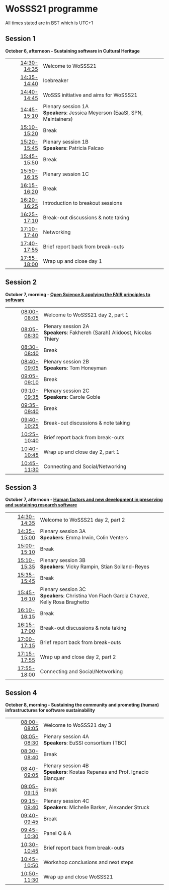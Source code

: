 # WoSSS21 programme
All times stated are in BST which is UTC+1
## Session 1
**October 6, afternoon - Sustaining software in Cultural Heritage**

|   |   |
|--:|---|
| [14:30-14:35](https://arewemeetingyet.com/London/2021-10-06/14:30)| Welcome to WoSSS21 |
| [14:35-14:40](https://arewemeetingyet.com/London/2021-10-06/14:35)| Icebreaker |
| [14:40-14:45](https://arewemeetingyet.com/London/2021-10-06/14:40)| WoSSS initiative and aims for WoSSS21  |
| [14:45-15:10](https://arewemeetingyet.com/London/2021-10-06/14:45)| Plenary session 1A<br> **Speakers**: Jessica Meyerson (EaaSI, SPN, Maintainers) |
| [15:10-15:20](https://arewemeetingyet.com/London/2021-10-06/15:10)| Break |
| [15:20-15:45](https://arewemeetingyet.com/London/2021-10-06/15:20)| Plenary session 1B<br> **Speakers**: Patricia Falcao |
| [15:45-15:50](https://arewemeetingyet.com/London/2021-10-06/15:45)| Break  |
| [15:50-16:15](https://arewemeetingyet.com/London/2021-10-06/15:50)| Plenary session 1C |
| [16:15-16:20](https://arewemeetingyet.com/London/2021-10-06/16:15)| Break  |
| [16:20-16:25](https://arewemeetingyet.com/London/2021-10-06/16:20)| Introduction to breakout sessions  |
| [16:25-17:10](https://arewemeetingyet.com/London/2021-10-06/16:25)| Break-out discussions & note taking |
| [17:10-17:40](https://arewemeetingyet.com/London/2021-10-06/17:10)| Networking |
| [17:40-17:55](https://arewemeetingyet.com/London/2021-10-06/17:40)| Brief report back from break-outs |
| [17:55-18:00](https://arewemeetingyet.com/London/2021-10-06/17:55)| Wrap up and close day 1 |

## Session 2
**October 7, morning - [Open Science & applying the FAIR principles to software](/wosss21/abstracts#session-2)**

|   |   |
|--:|---|
| [08:00-08:05](https://arewemeetingyet.com/London/2021-10-06/08:00)| Welcome to WoSSS21 day 2, part 1 |
| [08:05-08:30](https://arewemeetingyet.com/London/2021-10-06/08:05)| Plenary session 2A<br> **Speakers**: Fakhereh (Sarah) Alidoost, Nicolas Thiery |
| [08:30-08:40](https://arewemeetingyet.com/London/2021-10-06/08:30)| Break |
| [08:40-09:05](https://arewemeetingyet.com/London/2021-10-06/08:40)| Plenary session 2B<br> **Speakers**: Tom Honeyman |
| [09:05-09:10](https://arewemeetingyet.com/London/2021-10-06/09:05)| Break  |
| [09:10-09:35](https://arewemeetingyet.com/London/2021-10-06/09:10)| Plenary session 2C<br> **Speakers**: Carole Goble |
| [09:35-09:40](https://arewemeetingyet.com/London/2021-10-06/09:35)| Break  |
| [09:40-10:25](https://arewemeetingyet.com/London/2021-10-06/09:40)| Break-out discussions & note taking |
| [10:25-10:40](https://arewemeetingyet.com/London/2021-10-06/10:25)| Brief report back from break-outs |
| [10:40-10:45](https://arewemeetingyet.com/London/2021-10-06/10:40)| Wrap up and close day 2, part 1 |
| [10:45-11:30](https://arewemeetingyet.com/London/2021-10-06/10:45)| Connecting and Social/Networking |

## Session 3
**October 7, afternoon - [Human factors and new development in preserving and sustaining research software](/wosss21/abstracts#session-3)**

|   |   |
|--:|---|
| [14:30-14:35](https://arewemeetingyet.com/London/2021-10-06/14:30)| Welcome to WoSSS21 day 2, part 2 |
| [14:35-15:00](https://arewemeetingyet.com/London/2021-10-06/14:35)| Plenary session 3A<br> **Speakers**: Emma Irwin, Colin Venters |
| [15:00-15:10](https://arewemeetingyet.com/London/2021-10-06/15:00)| Break |
| [15:10-15:35](https://arewemeetingyet.com/London/2021-10-06/15:10)| Plenary session 3B<br> **Speakers**: Vicky Rampin, Stian Soiland-Reyes |
| [15:35-15:45](https://arewemeetingyet.com/London/2021-10-06/15:35)| Break  |
| [15:45-16:10](https://arewemeetingyet.com/London/2021-10-06/15:45)| Plenary session 3C<br> **Speakers**: Christina Von Flach Garcia Chavez, Kelly Rosa Braghetto |
| [16:10-16:15](https://arewemeetingyet.com/London/2021-10-06/16:10)| Break  |
| [16:15-17:00](https://arewemeetingyet.com/London/2021-10-06/16:15)| Break-out discussions & note taking |
| [17:00-17:15](https://arewemeetingyet.com/London/2021-10-06/17:00)| Brief report back from break-outs |
| [17:15-17:55](https://arewemeetingyet.com/London/2021-10-06/17:15)| Wrap up and close day 2, part 2 |
| [17:55-18:00](https://arewemeetingyet.com/London/2021-10-06/17:55)| Connecting and Social/Networking |

## Session 4
**October 8, morning - Sustaining the community and promoting (human) infrastructures for software sustainability**

|   |   |
|--:|---|
| [08:00-08:05](https://arewemeetingyet.com/London/2021-10-06/08:00)| Welcome to WoSSS21 day 3 |
| [08:05-08:30](https://arewemeetingyet.com/London/2021-10-06/08:05)| Plenary session 4A<br> **Speakers**: EuSSI consortium (TBC) |
| [08:30-08:40](https://arewemeetingyet.com/London/2021-10-06/08:30)| Break |
| [08:40-09:05](https://arewemeetingyet.com/London/2021-10-06/08:40)| Plenary session 4B<br> **Speakers**: Kostas Repanas and Prof. Ignacio Blanquer |
| [09:05-09:15](https://arewemeetingyet.com/London/2021-10-06/09:05)| Break  |
| [09:15-09:40](https://arewemeetingyet.com/London/2021-10-06/09:15)| Plenary session 4C<br> **Speakers**: Michelle Barker, Alexander Struck |
| [09:40-09:45](https://arewemeetingyet.com/London/2021-10-06/09:40)| Break  |
| [09:45-10:30](https://arewemeetingyet.com/London/2021-10-06/09:45)| Panel Q & A |
| [10:30-10:45](https://arewemeetingyet.com/London/2021-10-06/10:30)| Brief report back from break-outs |
| [10:45-10:50](https://arewemeetingyet.com/London/2021-10-06/10:45)| Workshop conclusions and next steps |
| [10:50-11:30](https://arewemeetingyet.com/London/2021-10-06/10:50)| Wrap up and close WoSSS21 |
